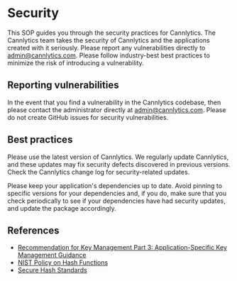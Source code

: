 <!-- | Cannlytics SOP-0008 |  |
|---------------------|--|
| Title | Security |
| Version | 1.0.0 |
| Created At | 2023-07-18 |
| Updated At | 2023-07-18 |
| Review Period | Annual |
| Last Review | 2023-07-18 |
| Author | Keegan Skeate, Founder |
| Approved by | Keegan Skeate, Founder |
| Status | Active | -->

# Security

This SOP guides you through the security practices for Cannlytics. The Cannlytics team takes the security of Cannlytics and the applications created with it seriously. Please report any vulnerabilities directly to [admin@cannlytics.com](mailto:admin@cannlytics.com). Please follow industry-best best practices to minimize the risk of introducing a vulnerability.

## Reporting vulnerabilities

In the event that you find a vulnerability in the Cannlytics codebase, then please contact the administrator directly at [admin@cannlytics.com](mailto:admin@cannlytics.com). Please do not create GitHub issues for security vulnerabilities.

## Best practices

Please use the latest version of Cannlytics. We regularly update Cannlytics, and these updates may fix security defects discovered in previous versions. Check the Cannlytics change log for security-related updates.

Please keep your application's dependencies up to date. Avoid pinning to specific versions for your dependencies and, if you do, make sure that you check periodically to see if your dependencies have had security updates, and update the package accordingly.

## References

- [Recommendation for Key Management Part 3: Application-Specific Key Management Guidance](https://nvlpubs.nist.gov/nistpubs/SpecialPublications/NIST.SP.800-57Pt3r1.pdf)
- [NIST Policy on Hash Functions](https://csrc.nist.gov/Projects/Hash-Functions/NIST-Policy-on-Hash-Functions)
- [Secure Hash Standards](https://csrc.nist.gov/publications/detail/fips/180/4/final)
